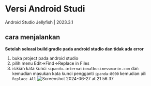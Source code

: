 # Versi Android Studi
Android Studio Jellyfish | 2023.3.1 

## cara menjalankan
**Setelah seleasi build gradle pada android studio dan tidak ada error** 
1. buka project pada android studio
2. pilih menu Edit->Find->Replace in Files
3. isikian kata kunci `sipandu.internationalbusinessmarin.com` dan kemudian masukan kata kunci pengganti `ipanda:8000` kemudian pili `Replace All`
![Screenshot 2024-06-27 at 21 56 37](https://github.com/unvalid310/posyandu-mobile/assets/52092940/a7e793ca-3b60-4338-9a84-b16d16ca9248)



